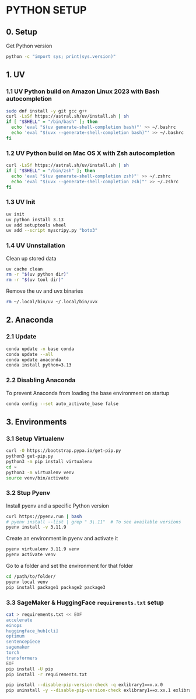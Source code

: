 # PYTHON SETUP

## 0. Setup

Get Python version

```bash
python -c "import sys; print(sys.version)"
```

## 1. UV

### 1.1 UV Python build on Amazon Linux 2023 with Bash autocompletion

```bash
sudo dnf install -y git gcc g++ 
curl -LsSf https://astral.sh/uv/install.sh | sh
if [ "$SHELL" = "/bin/bash" ]; then
  echo 'eval "$(uv generate-shell-completion bash)"' >> ~/.bashrc
  echo 'eval "$(uvx --generate-shell-completion bash)"' >> ~/.bashrc
fi
```

### 1.2 UV Python build on Mac OS X with Zsh autocompletion

```bash
curl -LsSf https://astral.sh/uv/install.sh | sh
if [ "$SHELL" = "/bin/zsh" ]; then
  echo 'eval "$(uv generate-shell-completion zsh)"' >> ~/.zshrc
  echo 'eval "$(uvx --generate-shell-completion zsh)"' >> ~/.zshrc
fi
```

### 1.3 UV Init

```bash
uv init
uv python install 3.13
uv add setuptools wheel
uv add --script myscripy.py "boto3"
```

### 1.4 UV Unnstallation

Clean up stored data

```bash
uv cache clean
rm -r "$(uv python dir)"
rm -r "$(uv tool dir)"
```

Remove the uv and uvx binaries

```bash
rm ~/.local/bin/uv ~/.local/bin/uvx
```


## 2. Anaconda

### 2.1 Update

```bash
conda update -n base conda
conda update --all
conda update anaconda
conda install python=3.13
```

### 2.2 Disabling Anaconda

To prevent Anaconda from loading the base environment on startup

```bash
conda config --set auto_activate_base false
```

## 3. Environments

### 3.1 Setup Virtualenv

```bash
curl -O https://bootstrap.pypa.io/get-pip.py
python3 get-pip.py
python3 -m pip install virtualenv
cd ~
python3 -m virtualenv venv
source venv/bin/activate
```

### 3.2 Stup Pyenv

Install pyenv and a specific Python version

```bash
curl https://pyenv.run | bash
# pyenv install --list | grep " 3\.11"  # To see available versions
pyenv install -v 3.11.9
```

Create an environment in pyenv and activate it

```bash
pyenv virtualenv 3.11.9 venv
pyenv activate venv
```

Go to a folder and set the environment for that folder

```bash
cd /path/to/folder/
pyenv local venv
pip install package1 package2 package3
```

### 3.3 SageMaker & HuggingFace `requirements.txt` setup

```bash
cat > requirements.txt << EOF
accelerate
einops
huggingface_hub[cli]
optimum
sentencepiece
sagemaker
torch
transformers
EOF
pip install -U pip
pip install -r requirements.txt
```

```bash
pip install --disable-pip-version-check -q exlibrary1==x.x.0
pip uninstall -y --disable-pip-version-check exlibrary1==x.xx.1 exlibrary2==0.x.1 --quiet
```

